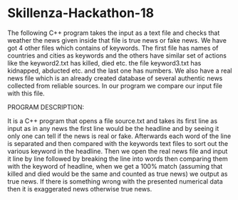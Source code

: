 # Skillenza-Hackathon-18

The following C++ program takes the input as a text file and checks that weather the news given inside
that file is true news or fake news.
We have got 4 other files which contains of keywords. The first file has names of countries and cities as
keywords and the others have similar set of actions like the keyword2.txt has killed, died etc. the file
keyword3.txt has kidnapped, abducted etc. and the last one has numbers.
We also have a real news file which is an already created database of several authentic news collected
from reliable sources. In our program we compare our input file with this file.


PROGRAM DESCRIPTION:

It is a C++ program that opens a file source.txt and takes its first line as input as in any news the first line
would be the headline and by seeing it only one can tell if the news is real or fake. Afterwards each word
of the line is separated and then compared with the keywords text files to sort out the various keyword
in the headline. Then we open the real news file and input it line by line followed by breaking the line
into words then comparing them with the keyword of headline, when we get a 100% match (assuming
that killed and died would be the same and counted as true news) we output as true news. If there is
something wrong with the presented numerical data then it is exaggerated news otherwise true news.
